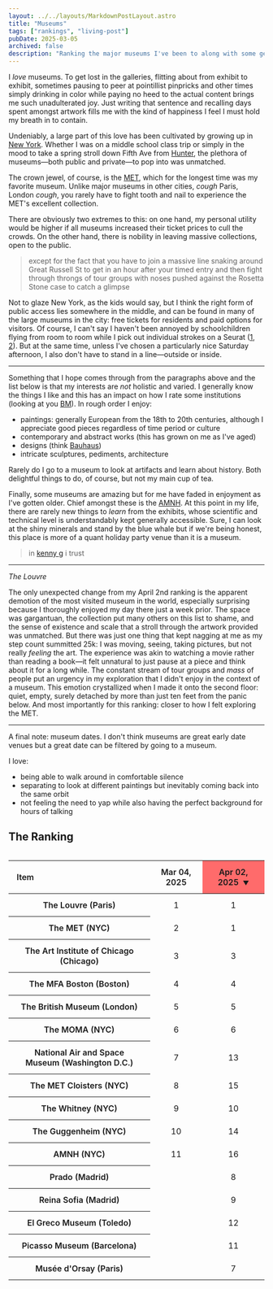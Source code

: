```yaml
---
layout: ../../layouts/MarkdownPostLayout.astro
title: "Museums"
tags: ["rankings", "living-post"]
pubDate: 2025-03-05
archived: false
description: "Ranking the major museums I've been to along with some general thoughts on museums."
---
```

I *love* museums. To get lost in the galleries, flitting about from exhibit to exhibit, sometimes pausing to peer at pointillist pinpricks and other times simply drinking in color while paying no heed to the actual content brings me such unadulterated joy. Just writing that sentence and recalling days spent amongst artwork fills me with the kind of happiness I feel I must hold my breath in to contain. 

Undeniably, a large part of this love has been cultivated by growing up in <a href="/future_post" target="_blank" rel="noopener noreferrer">New York</a>. Whether I was on a middle school class trip or simply in the mood to take a spring stroll down Fifth Ave from [Hunter](https://en.wikipedia.org/wiki/Hunter_College_High_School), the plethora of museums—both public and private—to pop into was unmatched. 

The crown jewel, of course, is the [MET](https://www.metmuseum.org/), which for the longest time was my favorite museum. Unlike major museums in other cities, *cough* Paris, London *cough*, you rarely have to fight tooth and nail to experience the MET's excellent collection. 

There are obviously two extremes to this: on one hand, my personal utility would be higher if all museums increased their ticket prices to cull the crowds. On the other hand, there is nobility in leaving massive collections, open to the public. 

> except for the fact that you have to join a massive line snaking around Great Russell St to get in an hour after your timed entry and then fight through throngs of tour groups with noses pushed against the Rosetta Stone case to catch a glimpse

Not to glaze New York, as the kids would say, but I think the right form of public access lies somewhere in the middle, and can be found in many of the large museums in the city: free tickets for residents and paid options for visitors. Of course, I can't say I haven't been annoyed by schoolchildren flying from room to room while I pick out individual strokes on a Seurat ([1](https://www.metmuseum.org/art/collection/search/437658), [2](https://www.metmuseum.org/art/collection/search/437656)). But at the same time, unless I've chosen a particularly nice Saturday afternoon, I also don't have to stand in a line—outside or inside. 

***

Something that I hope comes through from the paragraphs above and the list below is that my interests are *not* holistic and varied. I generally know the things I like and this has an impact on how I rate some institutions (looking at you [BM](https://www.britishmuseum.org/)). In rough order I enjoy:
- paintings: generally European from the 18th to 20th centuries, although I appreciate good pieces regardless of time period or culture
- contemporary and abstract works (this has grown on me as I've aged)
- designs (think [Bauhaus](https://en.wikipedia.org/wiki/Bauhaus))
- intricate sculptures, pediments, architecture

Rarely do I go to a museum to look at artifacts and learn about history. Both delightful things to do, of course, but not my main cup of tea. 

Finally, some museums are amazing but for me have faded in enjoyment as I've gotten older. Chief amongst these is the [AMNH](https://www.amnh.org/). At this point in my life, there are rarely new things to *learn* from the exhibits, whose scientific and technical level is understandably kept generally accessible. Sure, I can look at the shiny minerals and stand by the blue whale but if we're being honest, this place is more of a quant holiday party venue than it is a museum. 

> in [kenny g](https://en.wikipedia.org/wiki/Kenneth_C._Griffin) i trust

***

*The Louvre*

The only unexpected change from my April 2nd ranking is the apparent demotion of the most visited museum in the world, especially surprising because I thoroughly enjoyed my day there just a week prior. The space was gargantuan, the collection put many others on this list to shame, and the sense of existence and scale that a stroll through the artwork provided was unmatched. But there was just one thing that kept nagging at me as my step count summitted 25k: I was moving, seeing, taking pictures, but not really *feeling* the art. The experience was akin to watching a movie rather than reading a book—it felt unnatural to just pause at a piece and think about it for a long while. The constant stream of tour groups and *mass* of people put an urgency in my exploration that I didn't enjoy in the context of a museum.  This emotion crystallized when I made it onto the second floor: quiet, empty, surely detached by more than just ten feet from the panic below. And most importantly for this ranking: closer to how I felt exploring the MET.

***

A final note: museum dates. I don't think museums are great early date venues but a great date can be filtered by going to a museum. 

I love:
- being able to walk around in comfortable silence
- separating to look at different paintings but inevitably coming back into the same orbit
- not feeling the need to yap while also having the perfect background for hours of talking

## The Ranking
<div class="rankings-container">
  <table class="rankings-table" data-rankings-table>
    <thead>
      <tr>
        <th class="item-column">Item</th>
        <th class="date-column" data-sort-date="2025-03-04">Mar 04, 2025</th>
        <th class="date-column active" data-sort-date="2025-04-02">Apr 02, 2025</th>
      </tr>
    </thead>
    <tbody>
      <tr>
        <th>The Louvre (Paris)</th>
        <td>1</td>
        <td>1</td>
      </tr>
      <tr>
        <th>The MET (NYC)</th>
        <td>2</td>
        <td>1</td>
      </tr>
      <tr>
        <th>The Art Institute of Chicago (Chicago)</th>
        <td>3</td>
        <td>3</td>
      </tr>
      <tr>
        <th>The MFA Boston (Boston)</th>
        <td>4</td>
        <td>4</td>
      </tr>
      <tr>
        <th>The British Museum (London)</th>
        <td>5</td>
        <td>5</td>
      </tr>
      <tr>
        <th>The MOMA (NYC)</th>
        <td>6</td>
        <td>6</td>
      </tr>
      <tr>
        <th>National Air and Space Museum (Washington D.C.)</th>
        <td>7</td>
        <td>13</td>
      </tr>
      <tr>
        <th>The MET Cloisters (NYC)</th>
        <td>8</td>
        <td>15</td>
      </tr>
      <tr>
        <th>The Whitney (NYC)</th>
        <td>9</td>
        <td>10</td>
      </tr>
      <tr>
        <th>The Guggenheim (NYC)</th>
        <td>10</td>
        <td>14</td>
      </tr>
      <tr>
        <th>AMNH (NYC)</th>
        <td>11</td>
        <td>16</td>
      </tr>
      <tr>
        <th>Prado (Madrid)</th>
        <td></td>
        <td>8</td>
      </tr>
      <tr>
        <th>Reina Sofia (Madrid)</th>
        <td></td>
        <td>9</td>
      </tr>
      <tr>
        <th>El Greco Museum (Toledo)</th>
        <td></td>
        <td>12</td>
      </tr>
      <tr>
        <th>Picasso Museum (Barcelona)</th>
        <td></td>
        <td>11</td>
      </tr>
      <tr>
        <th>Musée d'Orsay (Paris)</th>
        <td></td>
        <td>7</td>
      </tr>
    </tbody>
  </table>
</div>

<style>
  .rankings-container {
    width: 100%;
    max-width: 800px;
    margin: 0rem auto;
    overflow-x: auto;
  }
  
  .rankings-table {
    width: 100%;
    border-collapse: collapse;
    font-family: 'sans': ['Hack'],;
  }
  
  .rankings-table th, .rankings-table td {
    padding: 0.75rem 1rem;
    text-align: center;
  }
  
  .rankings-table th {
    font-weight: 600;
    cursor: pointer;
    position: relative;
  }
  
  .rankings-table th:hover {
    background-color: #ff6b6b;
  }
  
  .rankings-table th.active {
    background-color: #ff6b6b;
  }
  
  .rankings-table th.active::after {
    content: "▼";
    margin-left: 0.5rem;
    font-size: 0.75rem;
  }
  
  .item-column {
    text-align: left !important;
    min-width: 120px;
  }
  
  .rankings-table tbody tr:hover {
    background-color: #ff6b6b;
  }
</style>

<script>
  document.addEventListener('DOMContentLoaded', function() {
    const tables = document.querySelectorAll('table[data-rankings-table]');
    
    tables.forEach(table => {
      const headers = table.querySelectorAll('th.date-column');
      const tbody = table.querySelector('tbody');
      const defaultSortColumn = table.querySelector('th.active') || 
                               table.querySelector('th.date-column:last-child');
      
      if (defaultSortColumn) {
        defaultSortColumn.classList.add('active');
      }
      
      function sortTableByColumn(table, column, asc = true) {
        table.querySelectorAll('th').forEach(th => th.classList.remove('active'));
        column.classList.add('active');
        
        const columnIndex = Array.from(column.parentNode.children).indexOf(column);
        const rows = Array.from(tbody.querySelectorAll('tr'));
        
        const sortedRows = rows.sort((a, b) => {
          const aCellValue = a.children[columnIndex].innerText.trim();
          const bCellValue = b.children[columnIndex].innerText.trim();
          
          if (aCellValue === '' && bCellValue === '') return 0;
          if (aCellValue === '') return asc ? 1 : -1;
          if (bCellValue === '') return asc ? -1 : 1;
          
          return asc ? 
            parseInt(aCellValue) - parseInt(bCellValue) : 
            parseInt(bCellValue) - parseInt(aCellValue);
        });
        
        while (tbody.firstChild) {
          tbody.removeChild(tbody.firstChild);
        }
        sortedRows.forEach(row => tbody.appendChild(row));
      }
      

      headers.forEach(header => {
        header.addEventListener('click', () => {
          const isAscending = !header.classList.contains('active') || header.getAttribute('data-sort-dir') === 'desc';
          header.setAttribute('data-sort-dir', isAscending ? 'asc' : 'desc');
          sortTableByColumn(table, header, isAscending);
        });
      });
      
      if (defaultSortColumn) {
        sortTableByColumn(table, defaultSortColumn, true);
      }
    });
  });
</script>